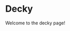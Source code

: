 <!-- TITLE: Decky -->
<!-- SUBTITLE: A quick summary of Decky -->

# Decky
Welcome to the decky page!